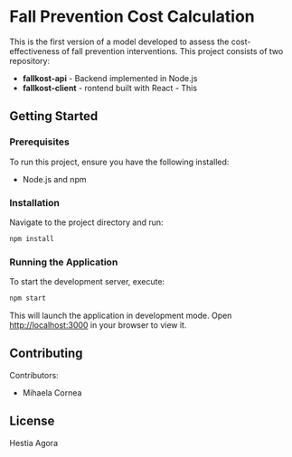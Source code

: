 # Fall Prevention Cost Calculation

This is the first version of a model developed to assess the cost-effectiveness of fall prevention interventions.
This project consists of two repository:
- **fallkost-api** - Backend implemented in Node.js
- **fallkost-client** - rontend built with React - This

## Getting Started

### Prerequisites
To run this project, ensure you have the following installed:
- Node.js and npm

### Installation

Navigate to the project directory and run:

```sh
npm install
```

### Running the Application

To start the development server, execute:

```sh
npm start
```

This will launch the application in development mode. Open [http://localhost:3000](http://localhost:3000) in your browser to view it.

## Contributing
Contributors:
- Mihaela Cornea

## License
Hestia Agora

